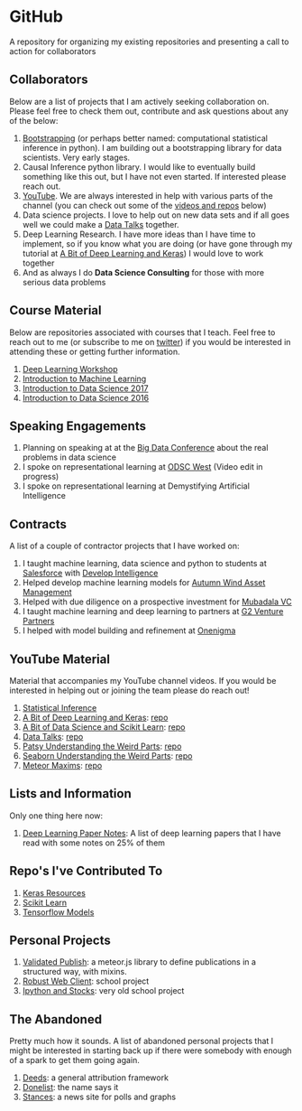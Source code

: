# GitHub

A repository for organizing my existing repositories and presenting a call to action for collaborators

## Collaborators

Below are a list of projects that I am actively seeking collaboration on. Please feel free to check them out, contribute and ask questions about any of the below:

1. [Bootstrapping](https://github.com/knathanieltucker/bootstrapping) (or perhaps better named: computational statistical inference in python). I am building out a bootstrapping library for data scientists. Very early stages.
2. Causal Inference python library. I would like to eventually build something like this out, but I have not even started. If interested please reach out.
3. [YouTube](https://www.youtube.com/channel/UCQTQ0AbOupKNxKKY-_x46OQ). We are always interested in help with various parts of the channel (you can check out some of the [videos and repos](#youtube-material) below)
4. Data science projects. I love to help out on new data sets and if all goes well we could make a [Data Talks](https://www.youtube.com/watch?v=4Aimp4i5M0c) together.
5. Deep Learning Research. I have more ideas than I have time to implement, so if you know what you are doing (or have gone through my tutorial at [A Bit of Deep Learning and Keras](https://www.youtube.com/playlist?list=PLgJhDSE2ZLxaPX0jteHZG4skdj8ZrST9d)) I would love to work together
6. And as always I do **Data Science Consulting** for those with more serious data problems

## Course Material

Below are repositories associated with courses that I teach. Feel free to reach out to me (or subscribe to me on [twitter](https://twitter.com/knatetucker)) if you would be interested in attending these or getting further information.

1. [Deep Learning Workshop](https://github.com/knathanieltucker/tf-keras-tutorial)
2. [Introduction to Machine Learning](https://github.com/knathanieltucker/data-science-foundations)
3. [Introduction to Data Science 2017](https://github.com/knathanieltucker/dat-sf-37)
4. [Introduction to Data Science 2016](https://github.com/ga-students/ds-sf-29)

## Speaking Engagements

1. Planning on speaking at at the [Big Data Conference](http://www.globalbigdataconference.com/santa-clara/6th-annual-global-big-data-conference/event-105.html) about the real problems in data science
2. I spoke on representational learning at [ODSC West](https://odsc.com/california) (Video edit in progress)
3. I spoke on representational learning at Demystifying Artificial Intelligence

## Contracts

A list of a couple of contractor projects that I have worked on:

1. I taught machine learning, data science and python to students at [Salesforce](https://www.salesforce.com) with [Develop Intelligence](https://www.developintelligence.com)
2. Helped develop machine learning models for [Autumn Wind Asset Management](https://www.autumnwind.com)
3. Helped with due diligence on a prospective investment for [Mubadala VC](https://www.mubadala.com)
4. I taught machine learning and deep learning to partners at [G2 Venture Partners](https://www.g2vp.com)
5. I helped with model building and refinement at [Onenigma](https://www.onenigma.com)

## YouTube Material

Material that accompanies my YouTube channel videos. If you would be interested in helping out or joining the team please do reach out!

1. [Statistical Inference](https://www.youtube.com/playlist?list=PLgJhDSE2ZLxaaM1W45NB8dFSQ-frJJoBq)
2. [A Bit of Deep Learning and Keras](https://www.youtube.com/playlist?list=PLgJhDSE2ZLxaPX0jteHZG4skdj8ZrST9d): [repo](https://github.com/knathanieltucker/a-bit-of-deep-learning-and-keras)
3. [A Bit of Data Science and Scikit Learn](https://www.youtube.com/playlist?list=PLgJhDSE2ZLxb33q-x5592LCiVRsHDxVf3): [repo](https://github.com/knathanieltucker/bit-of-data-science-and-scikit-learn)
4. [Data Talks](https://www.youtube.com/watch?v=4Aimp4i5M0c): [repo](https://github.com/knathanieltucker/data-talks)
5. [Patsy Understanding the Weird Parts](https://www.youtube.com/watch?v=8eeRNiVmo2U&list=PLgJhDSE2ZLxblV7ywtiK3xrEZ-vWm11Xn): [repo](https://github.com/knathanieltucker/patsy-weird-parts)
6. [Seaborn Understanding the Weird Parts](https://www.youtube.com/playlist?list=PLgJhDSE2ZLxYlhQx0UfVlnF1F7OWF-9rp): [repo](https://github.com/knathanieltucker/seaborn-weird-parts)
7. [Meteor Maxims](https://www.youtube.com/watch?v=v4bOiWdH3XE&list=PLgJhDSE2ZLxYrvnMDf6DnayHjbXJEzYRm): [repo](https://github.com/knathanieltucker/pubsub)

## Lists and Information

Only one thing here now:

1. [Deep Learning Paper Notes](https://github.com/knathanieltucker/deeplearning-papernotes): A list of deep learning papers that I have read with some notes on 25% of them

## Repo's I've Contributed To

1. [Keras Resources](https://github.com/knathanieltucker/keras-resources)
2. [Scikit Learn](https://github.com/knathanieltucker/scikit-learn)
3. [Tensorflow Models](https://github.com/knathanieltucker/models)

## Personal Projects

1. [Validated Publish](https://github.com/knathanieltucker/validated-publish): a meteor.js library to define publications in a structured way, with mixins.
2. [Robust Web Client](https://github.com/knathanieltucker/robust_web_client): school project
3. [Ipython and Stocks](https://github.com/knathanieltucker/209fp): very old school project

## The Abandoned 

Pretty much how it sounds. A list of abandoned personal projects that I might be interested in starting back up if there were somebody with enough of a spark to get them going again.

1. [Deeds](https://github.com/knathanieltucker/deeds): a general attribution framework 
2. [Donelist](https://github.com/knathanieltucker/donelist): the name says it
3. [Stances](https://github.com/knathanieltucker/stances): a news site for polls and graphs
